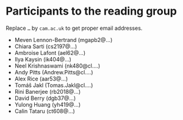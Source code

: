 # Participants to the reading group

Replace `…` by `cam.ac.uk` to get proper email addresses.

- Meven Lennon-Bertrand (mgapb2@…)
- Chiara Sarti (cs2197@…)
- Ambroise Lafont (ael62@…)
- Ilya Kaysin (ik404@…)
- Neel Krishnaswami (nk480@cl.…)
- Andy Pitts (Andrew.Pitts@cl.…)
- Alex Rice (aar53@…)
- Tomáš Jakl (Tomas.Jakl@cl.…)
- Rini Banerjee (rb2018@…)
- David Berry (dgb37@…)
- Yulong Huang (yh419@…)
- Calin Tataru (ct608@…)